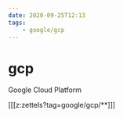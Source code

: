 ```yaml
---
date: 2020-09-25T12:13
tags:
    - google/gcp
---
```


# gcp

Google Cloud Platform



[[[z:zettels?tag=google/gcp/**]]]